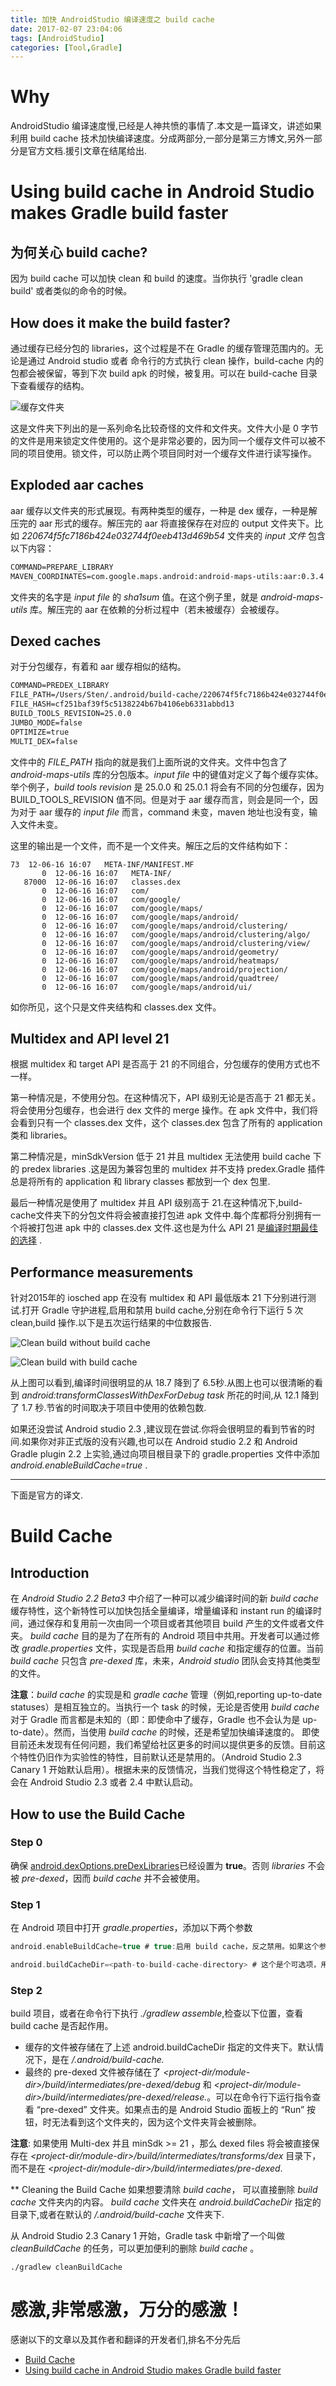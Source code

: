 ```yaml
---
title: 加快 AndroidStudio 编译速度之 build cache
date: 2017-02-07 23:04:06
tags: [AndroidStudio]
categories: [Tool,Gradle]
---
```

# Why
AndroidStudio 编译速度慢,已经是人神共愤的事情了.本文是一篇译文，讲述如果利用 build cache 技术加快编译速度。分成两部分,一部分是第三方博文,另外一部分是官方文档.援引文章在结尾给出.

<!-- more -->

# Using build cache in Android Studio makes Gradle build faster
##  为何关心 build cache?
因为 build cache 可以加快 clean 和 build 的速度。当你执行 'gradle clean build' 或者类似的命令的时候。

## How does it make the build faster?

通过缓存已经分包的 libraries，这个过程是不在 Gradle 的缓存管理范围内的。无论是通过 Android studio 或者 命令行的方式执行 clean 操作，build-cache 内的包都会被保留，等到下次 build apk 的时候，被复用。可以在 build-cache 目录下查看缓存的结构。

![缓存文件夹](https://zeroturnaround.com/wp-content/uploads/2016/12/android-studio-android-build-cache-dir.png)

这是文件夹下列出的是一系列命名比较奇怪的文件和文件夹。文件大小是 0 字节的文件是用来锁定文件使用的。这个是非常必要的，因为同一个缓存文件可以被不同的项目使用。锁文件，可以防止两个项目同时对一个缓存文件进行读写操作。

## Exploded aar caches
aar 缓存以文件夹的形式展现。有两种类型的缓存，一种是 dex 缓存，一种是解压完的 aar 形式的缓存。解压完的 aar 将直接保存在对应的 output 文件夹下。比如 *220674f5fc7186b424e032744f0eeb413d469b54* 文件夹的  *input 文件* 包含以下内容：

```xml
COMMAND=PREPARE_LIBRARY
MAVEN_COORDINATES=com.google.maps.android:android-maps-utils:aar:0.3.4
```
文件夹的名字是 *input file* 的 *sha1sum* 值。在这个例子里，就是 *android-maps-utils* 库。解压完的 aar 在依赖的分析过程中（若未被缓存）会被缓存。

## Dexed caches
对于分包缓存，有着和 aar 缓存相似的结构。

```xml
COMMAND=PREDEX_LIBRARY
FILE_PATH=/Users/Sten/.android/build-cache/220674f5fc7186b424e032744f0eeb413d469b54/output/jars/classes.jar
FILE_HASH=cf251baf39f5c5138224b67b4106eb6331abbd13
BUILD_TOOLS_REVISION=25.0.0
JUMBO_MODE=false
OPTIMIZE=true
MULTI_DEX=false
```
文件中的 *FILE_PATH* 指向的就是我们上面所说的文件夹。文件中包含了 *android-maps-utils* 库的分包版本。*input file*  中的键值对定义了每个缓存实体。举个例子，*build tools revision* 是 25.0.0 和 25.0.1 将会有不同的分包缓存，因为 BUILD_TOOLS_REVISION 值不同。但是对于 aar 缓存而言，则会是同一个，因为对于 aar 缓存的 *input file* 而言，command 未变，maven 地址也没有变，输入文件未变。

这里的输出是一个文件，而不是一个文件夹。解压之后的文件结构如下：

```shell
73  12-06-16 16:07   META-INF/MANIFEST.MF
       0  12-06-16 16:07   META-INF/
   87000  12-06-16 16:07   classes.dex
       0  12-06-16 16:07   com/
       0  12-06-16 16:07   com/google/
       0  12-06-16 16:07   com/google/maps/
       0  12-06-16 16:07   com/google/maps/android/
       0  12-06-16 16:07   com/google/maps/android/clustering/
       0  12-06-16 16:07   com/google/maps/android/clustering/algo/
       0  12-06-16 16:07   com/google/maps/android/clustering/view/
       0  12-06-16 16:07   com/google/maps/android/geometry/
       0  12-06-16 16:07   com/google/maps/android/heatmaps/
       0  12-06-16 16:07   com/google/maps/android/projection/
       0  12-06-16 16:07   com/google/maps/android/quadtree/
       0  12-06-16 16:07   com/google/maps/android/ui/
```
如你所见，这个只是文件夹结构和 classes.dex 文件。

## Multidex and API level 21
根据 multidex  和 target API 是否高于 21 的不同组合，分包缓存的使用方式也不一样。

第一种情况是，不使用分包。在这种情况下，API 级别无论是否高于 21 都无关。将会使用分包缓存，也会进行 dex 文件的 merge 操作。在 apk 文件中，我们将会看到只有一个 classes.dex 文件，这个 classes.dex 包含了所有的 application 类和 libraries。

第二种情况是，minSdkVersion 低于 21 并且 multidex 无法使用 build cache 下的 predex libraries .这是因为兼容包里的 multidex 并不支持 predex.Gradle 插件总是将所有的 application 和 library classes 都放到一个 dex 包里.

最后一种情况是使用了 multidex 并且 API 级别高于 21.在这种情况下,build-cache文件夹下的分包文件将会被直接打包进 apk 文件中.每个库都将分别拥有一个将被打包进 apk 中的 classes.dex 文件.这也是为什么 API 21 是[编译时期最佳的选择](https://developer.android.com/studio/build/multidex.html#dev-build) .

## Performance measurements
针对2015年的 iosched app 在没有 multidex 和 API 最低版本 21 下分别进行测试.打开 Gradle 守护进程,启用和禁用 build cache,分别在命令行下运行 5 次 clean,build 操作.以下是五次运行结果的中位数报告.

![Clean build without build cache](https://zeroturnaround.com/wp-content/uploads/2016/12/android-build-profile-2.png)

![Clean build with build cache](https://zeroturnaround.com/wp-content/uploads/2016/12/android-build-profile-1.png)

从上图可以看到,编译时间很明显的从 18.7 降到了 6.5秒.从图上也可以很清晰的看到 *android:transformClassesWithDexForDebug task* 所花的时间,从 12.1 降到了 1.7 秒.节省的时间取决于项目中使用的依赖包数.

如果还没尝试 Android studio 2.3 ,建议现在尝试.你将会很明显的看到节省的时间.如果你对非正式版的没有兴趣,也可以在 Android studio 2.2 和 Android Gradle plugin 2.2 上实验,通过向项目根目录下的 gradle.properties  文件中添加 *android.enableBuildCache=true* .

<!-- more -->

------

下面是官方的译文.

#  Build Cache
## Introduction
在 *Android Studio 2.2 Beta3* 中介绍了一种可以减少编译时间的新 *build cache*  缓存特性，这个新特性可以加快包括全量编译，增量编译和 instant run 的编译时间，通过保存和复用前一次由同一个项目或者其他项目 build 产生的文件或者文件夹。
*build cache* 目的是为了在所有的 Android 项目中共用。开发者可以通过修改 *gradle.properties* 文件，实现是否启用 *build cache* 和指定缓存的位置。当前 *build cache*  只包含 *pre-dexed* 库，未来，*Android studio* 团队会支持其他类型的文件。

**注意**：*build cache*  的实现是和  *gradle cache*  管理（例如,reporting up-to-date statuses）是相互独立的。当执行一个 task 的时候，无论是否使用 *build cache*  对于 Gradle 而言都是未知的（即：即使命中了缓存，Gradle 也不会认为是 up-to-date）。然而，当使用 *build cache* 的时候，还是希望加快编译速度的。
即使目前还未发现有任何问题，我们希望给社区更多的时间以提供更多的反馈。目前这个特性仍旧作为实验性的特性，目前默认还是禁用的。（Android Studio 2.3 Canary 1 开始默认启用）。根据未来的反馈情况，当我们觉得这个特性稳定了，将会在 Android Studio 2.3 或者 2.4 中默认启动。

## How to use the Build Cache
### Step 0
确保 [android.dexOptions.preDexLibraries](http://google.github.io/android-gradle-dsl/current/com.android.build.gradle.internal.dsl.DexOptions.html#com.android.build.gradle.internal.dsl.DexOptions:preDexLibraries)已经设置为 **true**。否则 *libraries* 不会被 *pre-dexed*，因而 *build cache* 并不会被使用。

### Step 1
在 Android 项目中打开 *gradle.properties*，添加以下两个参数
```groovy
android.enableBuildCache=true # true:启用 build cache，反之禁用。如果这个参数未设置，默认是禁用 build cache.

android.buildCacheDir=<path-to-build-cache-directory> # 这个是个可选项，用来指定 build cache 目录的绝对路径。如果设置成项目路径，那么是项目于项目的根目录而言的。如果这个参数未被设置，那么默认的目录是 <user-home-directory>/.android/build-cache。如果使用相同的缓存目录，那么多个项目可以共用相同的缓存，所以，推荐使用默认的路径或者使用一个项目外的绝对路径。任何情况下，build cache 的路径都不应该放在 "build" 文件夹下，除非每次运行 clean 之后，都能删除 build cache 。如果 android.enableBuildCache 被设置成 false，则这个参数将会被忽略。

```

### Step 2
build 项目，或者在命令行下执行 *./gradlew assemble*,检查以下位置，查看 build cache 是否起作用。
- 缓存的文件被存储在了上述  android.buildCacheDir 指定的文件夹下。默认情况下，是在 *<user-home-directory>/.android/build-cache.*
- 最终的 pre-dexed 文件被存储在了 *<project-dir/module-dir>/build/intermediates/pre-dexed/debug* 和 *<project-dir/module-dir>/build/intermediates/pre-dexed/release.*。可以在命令行下运行指令查看  “pre-dexed” 文件夹。如果点击的是 Android Studio 面板上的 “Run”  按钮，时无法看到这个文件夹的，因为这个文件夹背会被删除。

**注意**:
如果使用 Multi-dex 并且 minSdk >= 21 ，那么 dexed files 将会被直接保存在 *<project-dir/module-dir>/build/intermediates/transforms/dex* 目录下， 而不是在 *<project-dir/module-dir>/build/intermediates/pre-dexed*.

** Cleaning the Build Cache
如果想要清除 *build cache*， 可以直接删除 *build cache* 文件夹内的内容。
*build cache* 文件夹在 *android.buildCacheDir* 指定的目录下,或者在默认的 *<user-home-directory>/.android/build-cache* 文件夹下.

从 Android Studio 2.3 Canary 1 开始，Gradle task 中新增了一个叫做 *cleanBuildCache* 的任务，可以更加便利的删除 *build cache* 。
```shell
./gradlew cleanBuildCache
```

# 感激,非常感激，万分的感激！
感谢以下的文章以及其作者和翻译的开发者们,排名不分先后

*  [Build Cache](http://tools.android.com/tech-docs/build-cache)
*  [Using build cache in Android Studio makes Gradle build faster](https://zeroturnaround.com/rebellabs/using-build-cache-in-android-studio-makes-gradle-build-faster/)


